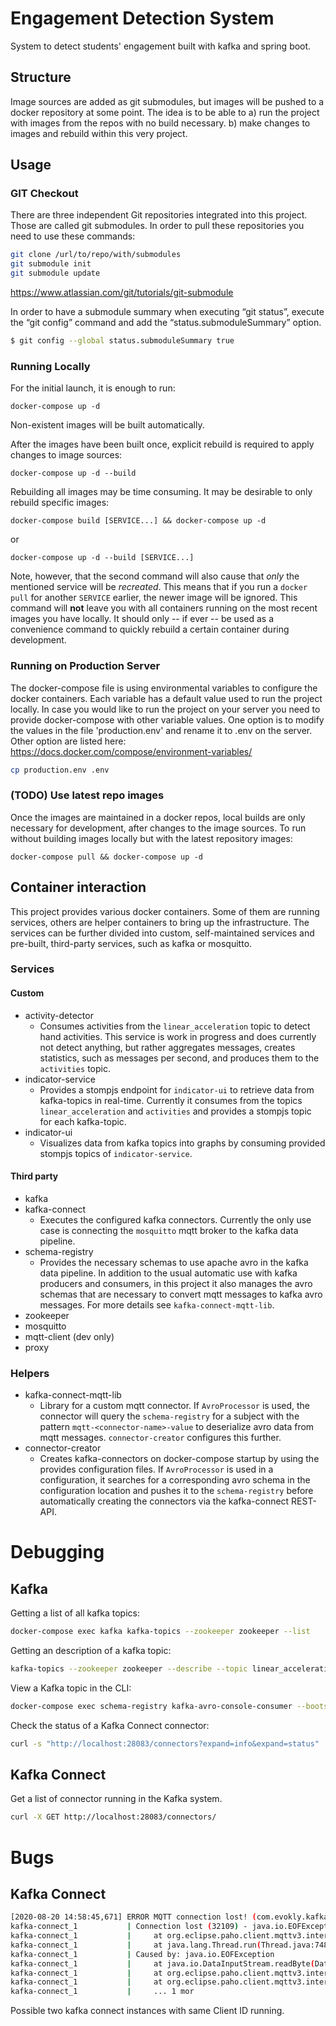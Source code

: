 # Engagement Detection System

System to detect students' engagement built with kafka and spring boot.

## Structure

Image sources are added as git submodules, but images will be pushed to a docker repository at some point.
The idea is to be able to 
  a) run the project with images from the repos with no build necessary.
  b) make changes to images and rebuild within this very project.

## Usage

### GIT Checkout

There are three independent Git repositories integrated into this project. Those are called git submodules. In order to pull these repositories you need to use these commands:

```bash
git clone /url/to/repo/with/submodules
git submodule init
git submodule update
```
https://www.atlassian.com/git/tutorials/git-submodule

In order to have a submodule summary when executing “git status”, execute the “git config” command and add the “status.submoduleSummary” option.

```bash
$ git config --global status.submoduleSummary true
```

### Running Locally

For the initial launch, it is enough to run:

```
docker-compose up -d
```
Non-existent images will be built automatically.  

After the images have been built once, explicit rebuild is required to apply
changes to image sources:

```
docker-compose up -d --build
```

Rebuilding all images may be time consuming. It may be desirable to only
rebuild specific images:

```
docker-compose build [SERVICE...] && docker-compose up -d
```
or 

```
docker-compose up -d --build [SERVICE...]
```
Note, however, that the second command will also cause that *only* the
mentioned service will be *recreated*.
This means that if you run a `docker pull` for another `SERVICE` earlier, the
newer image will be ignored. 
This command will **not** leave you with all containers running on the most
recent images you have locally.
It should only -- if ever -- be used as a convenience command to quickly
rebuild a certain container during development.

### Running on Production Server

The docker-compose file is using environmental variables to configure the docker containers. Each variable has a default value used to run the project locally. In case you would like to run the project on your server you need to provide docker-compose with other variable values. One option is to modify the values in the file 'production.env' and rename it to .env on the server. Other option are listed here: https://docs.docker.com/compose/environment-variables/

```bash
cp production.env .env
```

### (TODO) Use latest repo images

Once the images are maintained in a docker repos, local builds are only
necessary for development, 
after changes to the image sources. To run without building images locally but
with the latest repository images:

```
docker-compose pull && docker-compose up -d
```

## Container interaction

This project provides various docker containers. Some of them are running
services, others are helper containers to bring up the infrastructure. 
The services can be further divided into custom, self-maintained services and
pre-built, third-party services, such as kafka or mosquitto.

### Services
#### Custom
- activity-detector
  - Consumes activities from the `linear_acceleration` topic to detect hand activities. This service is work in progress and does currently not detect anything, but rather aggregates messages, creates statistics, such as messages per second, and produces them to the `activities` topic. 
- indicator-service
  - Provides a stompjs endpoint for `indicator-ui` to retrieve data from kafka-topics in real-time. Currently it consumes from the topics `linear_acceleration` and `activities` and provides a stompjs topic for each kafka-topic.
- indicator-ui
  - Visualizes data from kafka topics into graphs by consuming provided stompjs topics of `indicator-service`.

#### Third party
- kafka
- kafka-connect
  - Executes the configured kafka connectors. Currently the only use case is connecting the `mosquitto` mqtt broker to the kafka data pipeline.
- schema-registry
  - Provides the necessary schemas to use apache avro in the kafka data pipeline. In addition to the usual automatic use with kafka producers and consumers, in this project it also manages the avro schemas that are necessary to convert mqtt messages to kafka avro messages. For more details see `kafka-connect-mqtt-lib`. 
- zookeeper
- mosquitto
- mqtt-client (dev only)
- proxy

### Helpers
- kafka-connect-mqtt-lib
  - Library for a custom mqtt connector. If `AvroProcessor` is used, the connector will query the `schema-registry` for a subject with the pattern `mqtt-<connector-name>-value` to deserialize avro data from mqtt messages. `connector-creator` configures this further.
- connector-creator
  - Creates kafka-connectors on docker-compose startup by using the provides configuration files. If `AvroProcessor` is used in a configuration, it searches for a corresponding avro schema in the configuration location and pushes it to the `schema-registry` before automatically creating the connectors via the kafka-connect REST-API.

# Debugging

## Kafka

Getting a list of all kafka topics:

```bash
docker-compose exec kafka kafka-topics --zookeeper zookeeper --list
```

Getting an description of a kafka topic:
```bash
kafka-topics --zookeeper zookeeper --describe --topic linear_acceleration
```

View a Kafka topic in the CLI:
```bash
docker-compose exec schema-registry kafka-avro-console-consumer --bootstrap-server kafka:29092 --from-beginning --topic linear_acceleration --property print.key=true
```

Check the status of a Kafka Connect connector:

```bash
curl -s "http://localhost:28083/connectors?expand=info&expand=status" | jq '. | to_entries[] | [ .value.info.type, .key, .value.status.connector.state,.value.status.tasks[].state,.value.info.config."connector.class"]|join(":|:")' | column -s : -t| sed 's/\"//g'| sort
```

## Kafka Connect
Get a list of connector running in the Kafka system.
```bash
curl -X GET http://localhost:28083/connectors/
```

# Bugs

## Kafka Connect 

```bash
[2020-08-20 14:58:45,671] ERROR MQTT connection lost! (com.evokly.kafka.connect.mqtt.MqttSourceConnector)
kafka-connect_1           | Connection lost (32109) - java.io.EOFException
kafka-connect_1           | 	at org.eclipse.paho.client.mqttv3.internal.CommsReceiver.run(CommsReceiver.java:197)
kafka-connect_1           | 	at java.lang.Thread.run(Thread.java:748)
kafka-connect_1           | Caused by: java.io.EOFException
kafka-connect_1           | 	at java.io.DataInputStream.readByte(DataInputStream.java:267)
kafka-connect_1           | 	at org.eclipse.paho.client.mqttv3.internal.wire.MqttInputStream.readMqttWireMessage(MqttInputStream.java:92)
kafka-connect_1           | 	at org.eclipse.paho.client.mqttv3.internal.CommsReceiver.run(CommsReceiver.java:137)
kafka-connect_1           | 	... 1 mor
```
Possible two kafka connect instances with same Client ID running. 

